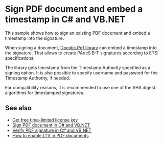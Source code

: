 # Sign PDF document and embed a timestamp in C# and VB.NET

This sample shows how to sign an existing PDF document and embed a timestamp into the signature. 

When signing a document, [Docotic.Pdf library](https://bitmiracle.com/pdf-library/) can embed a timestamp into the signature.
That allows to create PAdeS B-T signatures according to ETSI specifications.

The library gets timestamp from the Timestamp Authority specified as a signing option.
It is also possible to specify username and password for the Timestamp Authority, if needed.

For compatibility reasons, it is recommended to use one of the SHA digest algorithms for timestamped signatures.

## See also
* [Get free time-limited license key](https://bitmiracle.com/pdf-library/download)
* [Sign PDF document in C# and VB.NET](https://bitmiracle.com/pdf-library/signatures/sign)
* [Verify PDF signature in C# and VB.NET](https://bitmiracle.com/pdf-library/signatures/verify)
* [How to enable LTV in PDF documents](https://bitmiracle.com/pdf-library/signatures/ltv)
